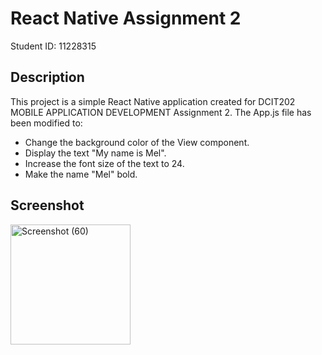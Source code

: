 # React Native Assignment 2

Student ID: 11228315

## Description

This project is a simple React Native application created for DCIT202 MOBILE APPLICATION DEVELOPMENT Assignment 2. The App.js file has been modified to:
- Change the background color of the View component.
- Display the text "My name is Mel".
- Increase the font size of the text to 24.
- Make the name "Mel" bold.

## Screenshot
<img width="192" alt="Screenshot (60)" src="https://github.com/PamyPearl/rn-assignment2-11228315/assets/171519576/c1a2255c-a697-449f-a882-e6760e3c956c">
